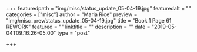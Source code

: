 +++
featuredpath = "img/misc/status_update_05-04-19.jpg"
featuredalt = ""
categories = ["misc"]
author = "Maria Rice"
preview = "img/misc_prev/status_update_05-04-19.jpg"
title = "Book 1 Page 61 REWORK"
featured = ""
linktitle = ""
description = ""
date = "2019-05-04T09:16:26-05:00"
type = "post"

+++


